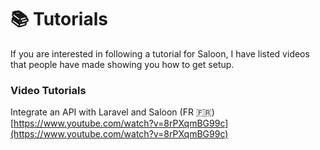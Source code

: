 # 📚 Tutorials

If you are interested in following a tutorial for Saloon,  I have listed videos that people have made showing you how to get setup.

### Video Tutorials

Integrate an API with Laravel and Saloon (FR 🇫🇷) [https://www.youtube.com/watch?v=8rPXqmBG99c](https://www.youtube.com/watch?v=8rPXqmBG99c)
